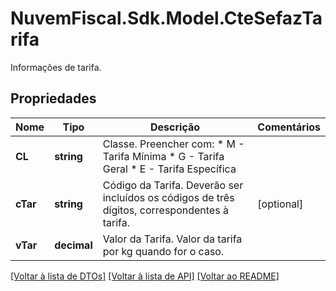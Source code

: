 # NuvemFiscal.Sdk.Model.CteSefazTarifa
Informações de tarifa.

## Propriedades

Nome | Tipo | Descrição | Comentários
------------ | ------------- | ------------- | -------------
**CL** | **string** | Classe.  Preencher com:  * M - Tarifa Mínima  * G - Tarifa Geral  * E - Tarifa Específica | 
**cTar** | **string** | Código da Tarifa.  Deverão ser incluídos os códigos de três dígitos, correspondentes à tarifa. | [optional] 
**vTar** | **decimal** | Valor da Tarifa.  Valor da tarifa por kg quando for o caso. | 

[[Voltar à lista de DTOs]](../README.md#documentation-for-models) [[Voltar à lista de API]](../README.md#documentation-for-api-endpoints) [[Voltar ao README]](../README.md)

